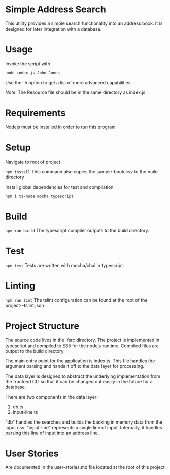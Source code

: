 # Simple Address Search
This utility provides a simple search functionality into an address book. It is designed for later integration with a 
database.

# Usage
Invoke the script with 

`node index.js John Jones`

Use the -h option to get a list of more advanced capabilities

_Note:_
The Resource file should be in the same directory as index.js
# Requirements
Nodejs must be installed in order to run this program

# Setup
Navigate to root of project 

`npm install`
This command also copies the sample-book.csv to the build directory

Install global dependencies for test and compilation<br>

`npm i ts-node mocha typescript`

# Build
`npm run build`
The typescript compiler outputs to the build directory.

# Test
`npm test`
Tests are written with mocha/chai in typescript.

# Linting
`npm run lint`
The tslint configuration can be found at the root of the project--tslint.json

# Project Structure
The source code lives in the ./src directory. The project is implemented in typescript and compiled to ES5 
for the nodejs runtime. Compiled files are output to the build directory

The main entry point for the application is index.ts. This file handles the argument parsing and hands it off
to the data layer for processing.

The data layer is designed to abstract the underlying implementation from the frontend CLI so that it can
be changed out easily in the future for a database. 

There are two components in the data layer:
1. db.ts
2. input-line.ts

"db" handles the searches and builds the backing in memory data from the input csv.
"input-line" represents a single line of input. Internally, it handles parsing this line of input into 
an address line.

# User Stories
Are documented in the user-stories.md file located at the root of this project